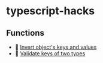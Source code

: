 # typescript-hacks

## Functions

* 🔗 [Invert object's keys and values](https://github.com/Beraliv/typescript-hacks/blob/master/Invert/index.ts)
* 🔗 [Validate keys of two types](https://github.com/Beraliv/typescript-hacks/blob/master/validate/index.ts)